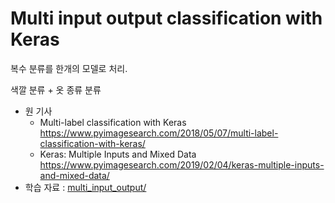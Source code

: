 # Multi input output classification with Keras

복수 분류를 한개의 모델로 처리.

색깔 분류 + 옷 종류 분류

- 원 기사
    - Multi-label classification with Keras https://www.pyimagesearch.com/2018/05/07/multi-label-classification-with-keras/
    - Keras: Multiple Inputs and Mixed Data https://www.pyimagesearch.com/2019/02/04/keras-multiple-inputs-and-mixed-data/
- 학습 자료 : [multi_input_output/](multi_input_output/)
